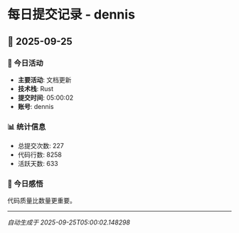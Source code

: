 # 每日提交记录 - dennis

## 📅 2025-09-25

### 🎯 今日活动
- **主要活动**: 文档更新
- **技术栈**: Rust
- **提交时间**: 05:00:02
- **账号**: dennis

### 📊 统计信息
- 总提交次数: 227
- 代码行数: 8258
- 活跃天数: 633

### 💭 今日感悟
代码质量比数量更重要。

---
*自动生成于 2025-09-25T05:00:02.148298*
